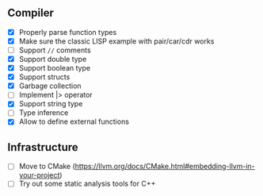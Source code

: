 ## Compiler

- [x] Properly parse function types
- [x] Make sure the classic LISP example with pair/car/cdr works
- [ ] Support `//` comments
- [x] Support double type
- [x] Support boolean type
- [x] Support structs
- [x] Garbage collection
- [ ] Implement |> operator
- [x] Support string type
- [ ] Type inference
- [x] Allow to define external functions

## Infrastructure

- [ ] Move to CMake (https://llvm.org/docs/CMake.html#embedding-llvm-in-your-project)
- [ ] Try out some static analysis tools for C++